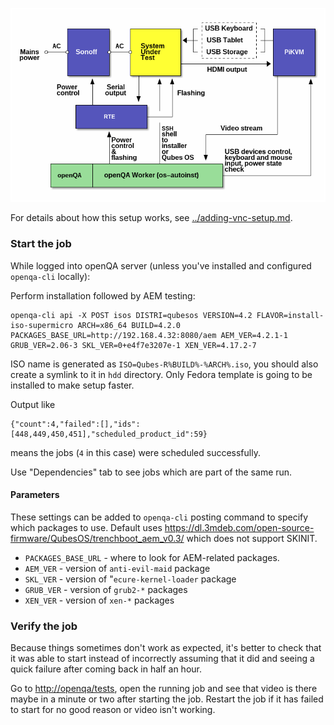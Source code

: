 ![Setup diagram](../openqa-qubesos-setup.png)

For details about how this setup works, see
[../adding-vnc-setup.md](../adding-vnc-setup.md).

### Start the job

While logged into openQA server (unless you've installed and configured
`openqa-cli` locally):

Perform installation followed by AEM testing:

```
openqa-cli api -X POST isos DISTRI=qubesos VERSION=4.2 FLAVOR=install-iso-supermicro ARCH=x86_64 BUILD=4.2.0 PACKAGES_BASE_URL=http://192.168.4.32:8080/aem AEM_VER=4.2.1-1 GRUB_VER=2.06-3 SKL_VER=0+e4f7e3207e-1 XEN_VER=4.17.2-7
```

ISO name is generated as `ISO=Qubes-R%BUILD%-%ARCH%.iso`, you should also create
a symlink to it in `hdd` directory.  Only Fedora template is going to be
installed to make setup faster.

Output like

```
{"count":4,"failed":[],"ids":[448,449,450,451],"scheduled_product_id":59}
```

means the jobs (`4` in this case) were scheduled successfully.

Use "Dependencies" tab to see jobs which are part of the same run.

#### Parameters

These settings can be added to `openqa-cli` posting command to specify which
packages to use.  Default uses
<https://dl.3mdeb.com/open-source-firmware/QubesOS/trenchboot_aem_v0.3/> which
does not support SKINIT.

* `PACKAGES_BASE_URL` - where to look for AEM-related packages.
* `AEM_VER` - version of `anti-evil-maid` package
* `SKL_VER` - version of "`ecure-kernel-loader` package
* `GRUB_VER` - version of `grub2-*` packages
* `XEN_VER` - version of `xen-*` packages

### Verify the job

Because things sometimes don't work as expected, it's better to check that it
was able to start instead of incorrectly assuming that it did and seeing a quick
failure after coming back in half an hour.

Go to <http://openqa/tests>, open the running job and see that video is there
maybe in a minute or two after starting the job.  Restart the job if it has
failed to start for no good reason or video isn't working.
